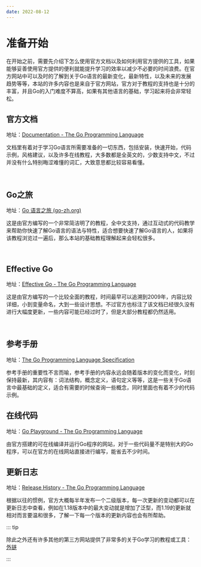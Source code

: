 ```yaml
---
date: 2022-08-12
---
```

# 准备开始

在开始之前，需要先介绍下怎么使用官方文档以及如何利用官方提供的工具，如果能够妥善使用官方提供的便利就能提升学习的效率以减少不必要的时间浪费。在官方网站中可以及时的了解到关于Go语言的最新变化，最新特性，以及未来的发展趋势等等，本站的许多内容也是来自于官方网站，官方对于教程的支持也是十分的丰富，并且Go的入门难度不算高，如果有其他语言的基础，学习起来将会非常轻松。

## 官方文档

地址：[Documentation - The Go Programming Language](https://go.dev/doc/)

文档里有着对于学习Go语言所需要准备的一切东西，包括安装，快速开始，代码示例，风格建议，以及许多在线教程，大多数都是全英文的，少数支持中文，不过并没有什么特别晦涩难懂的词汇，大致意思都比较容易看懂。

<br>

## Go之旅

地址：[Go 语言之旅 (go-zh.org)](https://tour.go-zh.org/welcome/1)

这是由官方编写的一个非常简洁明了的教程，全中文支持，通过互动式的代码教学来帮助你快速了解Go语言的语法与特性，适合想要快速了解Go语言的人，如果将该教程浏览过一遍后，那么本站的基础教程理解起来会轻松很多。

<br>

## Effective Go

地址：[Effective Go - The Go Programming Language](https://go.dev/doc/effective_go)

这是由官方编写的一个比较全面的教程，时间最早可以追溯到2009年，内容比较详细，小到变量命名，大到一些设计思想。不过官方也标注了该文档已经很久没有进行大幅度更新，一些内容可能已经过时了，但是大部分教程都仍然适用。

<br>

## 参考手册

地址：[The Go Programming Language Specification](https://go.dev/ref/spec)

参考手册的重要性不言而喻，参考手册的内容永远会随着版本的变化而变化，时刻保持最新，其内容有：词法结构，概念定义，语句定义等等，这是一些关于Go语言中最基础的定义，适合有需要的时候查询一些概念，同时里面也有着不少的代码示例。



## 在线代码

地址：[Go Playground - The Go Programming Language](https://go.dev/play/)

由官方搭建的可在线编译并运行Go程序的网站，对于一些代码量不是特别大的Go程序，可以在官方的在线网站直接进行编写，能省去不少时间。



## 更新日志

地址：[Release History - The Go Programming Language](https://go.dev/doc/devel/release)

根据以往的惯例，官方大概每半年发布一个二级版本，每一次更新的变动都可以在更新日志中查看，例如在1.18版本中的最大变动就是增加了泛型，而1.19的更新就相对而言要温和很多，了解一下每一个版本的更新内容也会有所帮助。



::: tip

除此之外还有许多其他的第三方网站提供了非常多的关于Go学习的教程或工具：[外链](../../link.md)

:::